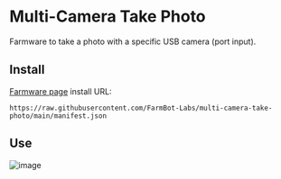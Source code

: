 # Multi-Camera Take Photo
Farmware to take a photo with a specific USB camera (port input).

## Install
[Farmware page](https://my.farm.bot/app/farmware) install URL:
```
https://raw.githubusercontent.com/FarmBot-Labs/multi-camera-take-photo/main/manifest.json
```

## Use

![image](https://user-images.githubusercontent.com/12681652/40817297-86c3bad2-6506-11e8-9dfa-219422640d3d.png)
